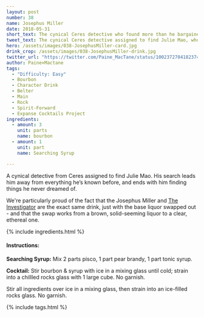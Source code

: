 ```yaml
---
layout: post
number: 38
name: Josephus Miller
date: 2018-05-31
short_text: The cynical Ceres detective who found more than he bargained for.
tweet_text: The cynical Ceres detective assigned to find Julie Mao, who found more than he bargained for... and something new, that has his face and voice.
hero: /assets/images/038-JosephusMiller-card.jpg
drink_crop: /assets/images/038-JosephusMiller-drink.jpg
twitter_url: "https://twitter.com/Paine_MacTane/status/1002372704182374401"
author: Paine×Mactane
tags: 
  - "Difficulty: Easy"
  - Bourbon
  - Character Drink
  - Belter
  - Main
  - Rock
  - Spirit-Forward
  - Expanse Cocktails Project
ingredients:
  - amount: 3
    unit: parts
    name: bourbon
  - amount: 1
    unit: part
    name: Searching Syrup

---
```


A cynical detective from Ceres assigned to find Julie Mao. His search leads him away from everything he’s known before, and ends with him finding things he never dreamed of.

We're particularly proud of the fact that the Josephus Miller and [The Investigator](/cocktails/2018/05/31/the-investigator/) are the exact same drink, just with the base liquor swapped out - and that the swap works from a brown, solid-seeming liquor to a clear, ethereal one. 

{% include ingredients.html %}

#### Instructions:

<strong>Searching Syrup:</strong> Mix 2 parts pisco, 1 part pear brandy, 1 part tonic syrup.

<strong>Cocktail:</strong> Stir bourbon & syrup with ice in a mixing glass until cold; strain into a chillled rocks glass with 1 large cube. No garnish. 

Stir all ingredients over ice in a mixing glass, then strain into an ice-filled rocks glass. No garnish.

{% include tags.html %}
